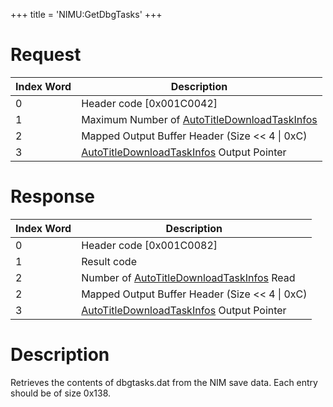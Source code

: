 +++
title = 'NIMU:GetDbgTasks'
+++

# Request

| Index Word | Description                                                                                       |
|------------|---------------------------------------------------------------------------------------------------|
| 0          | Header code \[0x001C0042\]                                                                        |
| 1          | Maximum Number of [AutoTitleDownloadTaskInfos](NIM_Services#AutoTitleDownloadTaskInfo "wikilink") |
| 2          | Mapped Output Buffer Header (Size \<\< 4 \| 0xC)                                                  |
| 3          | [AutoTitleDownloadTaskInfos](NIM_Services#AutoTitleDownloadTaskInfo "wikilink") Output Pointer    |

# Response

| Index Word | Description                                                                                    |
|------------|------------------------------------------------------------------------------------------------|
| 0          | Header code \[0x001C0082\]                                                                     |
| 1          | Result code                                                                                    |
| 2          | Number of [AutoTitleDownloadTaskInfos](NIM_Services#AutoTitleDownloadTaskInfo "wikilink") Read |
| 2          | Mapped Output Buffer Header (Size \<\< 4 \| 0xC)                                               |
| 3          | [AutoTitleDownloadTaskInfos](NIM_Services#AutoTitleDownloadTaskInfo "wikilink") Output Pointer |

# Description

Retrieves the contents of dbgtasks.dat from the NIM save data. Each
entry should be of size 0x138.
